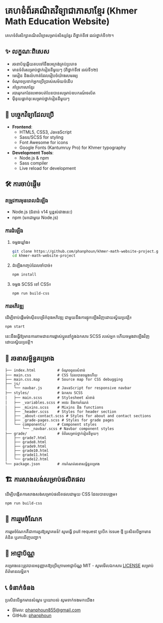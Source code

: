 # គេហទំព័រគណិតវិទ្យាជាភាសាខ្មែរ (Khmer Math Education Website)

គេហទំព័រសិក្សាគណិតវិទ្យាសម្រាប់សិស្សខ្មែរ ពីថ្នាក់ទី៧ ដល់ថ្នាក់ទី១២។

## ✨ លក្ខណៈពិសេស

- រចនាប័ទ្មឆ្លើយតបទៅនឹងអេក្រង់គ្រប់ប្រភេទ
- មានទំព័រសម្រាប់ថ្នាក់រៀននីមួយៗ (ពីថ្នាក់ទី៧ ដល់ទី១២)
- មេរៀន និងលំហាត់ដែលរៀបចំយ៉ាងសមរម្យ
- ចំណុចប្រទាក់អ្នកប្រើប្រាស់សម័យទំនើប
- គាំទ្រភាសាខ្មែរ
- របាររុករកដែលអាចបត់បែនបានសម្រាប់ឧបករណ៍ចល័ត
- ម៉ឺនុយធ្លាក់ចុះសម្រាប់ថ្នាក់រៀននីមួយៗ

## 🚀 បច្ចេកវិទ្យាដែលប្រើ

- **Frontend**:
  - HTML5, CSS3, JavaScript
  - Sass/SCSS for styling
  - Font Awesome for icons
  - Google Fonts (Kantumruy Pro) for Khmer typography
- **Development Tools**:
  - Node.js & npm
  - Sass compiler
  - Live reload for development

## 🛠️ ការចាប់ផ្តើម

### តម្រូវការមុនពេលដំឡើង

- Node.js (ជំនាន់ v14 ឬខ្ពស់ជាងនេះ)
- npm (មកជាមួយ Node.js)

### ការដំឡើង

1. ចម្លងឃ្លាំង៖
   ```bash
   git clone https://github.com/phanphoun/khmer-math-website-project.git
   cd khmer-math-website-project
   ```

2. ដំឡើងកញ្ចប់ដែលចាំបាច់៖
   ```bash
   npm install
   ```

3. ចម្លង SCSS ទៅ CSS៖
   ```bash
   npm run build-css
   ```

### ការអភិវឌ្ឍ

ដើម្បីចាប់ផ្តើមម៉ាស៊ីនបម្រើកំពុងអភិវឌ្ឍ ជាមួយនឹងការផ្ទុកឡើងវិញដោយស្វ័យប្រវត្តិ៖

```bash
npm start
```

នេះនឹងធ្វើឱ្យមានការតាមដានការផ្លាស់ប្តូរនៅក្នុងឯកសារ SCSS របស់អ្នក ហើយចម្លងវាឡើងវិញដោយស្វ័យប្រវត្តិ។

## 📁 រចនាសម្ព័ន្ធគម្រោង

```
├── index.html          # ចំណុចចូលសំខាន់
├── main.css            # CSS ដែលបានចម្លងហើយ
├── main.css.map        # Source map for CSS debugging
├── js/
│   └── navbar.js       # JavaScript for responsive navbar
├── styles/             # ឯកសារ SCSS
│   ├── main.scss       # Stylesheet សំខាន់
│   ├── _variables.scss # អថេរ និងការកំណត់
│   ├── _mixins.scss    # Mixins និង functions
│   ├── _header.scss    # Styles for header section
│   ├── _about-contact.scss # Styles for about and contact sections
│   ├── _grade-pages.scss # Styles for grade pages
│   └── components/     # Component styles
│       └── _navbar.scss # Navbar component styles
├── grade/              # ទំព័រសម្រាប់ថ្នាក់រៀននីមួយៗ
│   ├── grade7.html
│   ├── grade8.html
│   ├── grade9.html
│   ├── grade10.html
│   ├── grade11.html
│   └── grade12.html
└── package.json        # ការកំណត់រចនាសម្ព័ន្ធគម្រោង
```

## 🏗️ ការសាងសង់សម្រាប់ផលិតផល

ដើម្បីបង្កើតការសាងសង់សម្រាប់ផលិតផលជាមួយ CSS ដែលបានបង្រួម៖

```bash
npm run build-css
```

## 🤝 ការរួមចំណែក

ការរួមចំណែកគឺជាការគួរឱ្យស្វាគមន៍! សូមធ្វើ pull request ឬបើក issue ថ្មី ប្រសិនបើអ្នកមានគំនិត ឬរកឃើញបញ្ហា។

## 📄 អាជ្ញាប័ណ្ណ

គម្រោងនេះត្រូវបានអនុញ្ញាតឱ្យប្រើក្រោមអាជ្ញាប័ណ្ណ MIT - សូមមើលឯកសារ [LICENSE](LICENSE) សម្រាប់ព័ត៌មានលម្អិត។

## 📞 ទំនាក់ទំនង

ប្រសិនបើអ្នកមានសំណួរ ឬយោបល់ សូមទាក់ទងមកយើង៖
- អ៊ីមែល: [phanphoun855@gmail.com](mailto:phanphoun855@gmail.com)
- GitHub: [phanphoun](https://github.com/phanphoun)
